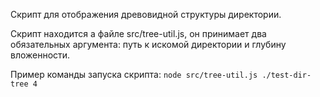 Скрипт для отображения древовидной структуры директории.

Скрипт находится а файле src/tree-util.js, он принимает два обязательных аргумента: путь к искомой директории и глубину вложенности.

Пример команды запуска скрипта:
   `node src/tree-util.js ./test-dir-tree 4`
